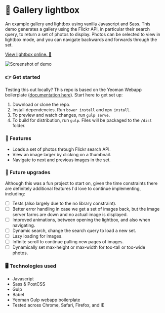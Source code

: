 # 📸 Gallery lightbox
An example gallery and lightbox using vanilla Javascript and Sass. This demo generates a gallery using the Flickr API, in particular their search query, to return a set of photos to display. Photos can be selected to view in lightbox mode, and you can navigate backwards and forwards through the set.

[View lightbox online. 👀](http://static.trishang.com/sl/)

![Screenshot of demo](http://static.trishang.com/sl/screenshot-lightbox.jpg "Screenshot of lightbox demo")

### 👉 Get started
Testing this out locally? This repo is based on the Yeoman Webapp boilerplate ([documentation here](https://github.com/yeoman/generator-webapp/blob/master/docs/README.md)). Start here to get set up:
1. Download or clone the repo.
2. Install dependencies. Run `bower install` and `npm install`.
3. To preview and watch changes, run `gulp serve`.
4. To build for distribution, run `gulp`. Files will be packaged to the `/dist` folder.

### 🌟 Features
- Loads a set of photos through Flickr search API.
- View an image larger by clicking on a thumbnail.
- Navigate to next and previous images in the set.

### 🚀 Future upgrades
Although this was a fun project to start on, given the time constraints there are definitely additional features I'd love to continue implementing, including:
- [ ] Tests (also largely due to the no library constraint).
- [ ] Better error handling in case we get a set of images back, but the image server farms are down and no actual image is displayed.
- [ ] Improved animations, between opening the lightbox, and also when navigating.
- [ ] Dynamic search, change the search query to load a new set.
- [ ] Lazy loading for images.
- [ ] Infinite scroll to continue pulling new pages of images.
- [ ] Dynamically set max-height or max-width for too-tall or too-wide photos.

### 🖥 Technologies used
- Javascript
- Sass & PostCSS
- Gulp
- Babel
- Yeoman Gulp webapp boilerplate
- Tested across Chrome, Safari, Firefox, and IE
